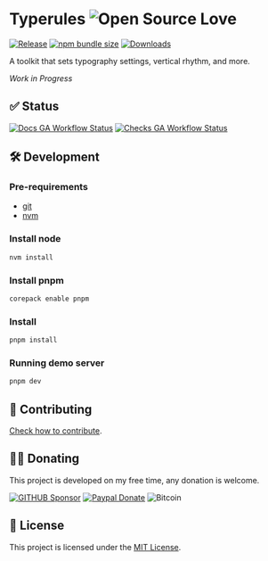 # Typerules ![Open Source Love](https://badges.frapsoft.com/os/v3/open-source.svg)

[![Release](https://img.shields.io/npm/v/typerules.svg?style=flat-square&label=release)](https://github.com/tiagoporto/typerules/releases)
[![npm bundle size](https://img.shields.io/bundlephobia/min/typerules?style=flat-square)](https://bundlephobia.com/package/typerules)
[![Downloads](https://img.shields.io/npm/dm/typerules.svg?style=flat-square)](https://www.npmjs.com/package/typerules)

A toolkit that sets typography settings, vertical rhythm, and more.

_Work in Progress_

## ✅ Status

[![Docs GA Workflow Status](https://img.shields.io/github/actions/workflow/status/tiagoporto/typerules/check-docs.yml?branch=main&label=docs&logo=githubactions&logoColor=white&style=flat-square)](https://github.com/tiagoporto/typerules/actions/workflows/check-docs.yml?query=branch%3Amain)
[![Checks GA Workflow Status](https://img.shields.io/github/actions/workflow/status/tiagoporto/typerules/checks.yml?branch=main&label=checks&logo=githubactions&logoColor=white&style=flat-square)](https://github.com/tiagoporto/typerules/actions/workflows/checks.yml?query=branch%3Amain)

<!-- [![Tests GA Workflow Status](https://img.shields.io/github/actions/workflow/status/tiagoporto/typerules/unit-tests.yml?branch=main&label=unit%20tests&logo=githubactions&logoColor=white&style=flat-square)](https://github.com/tiagoporto/typerules/actions/workflows/unit-tests.yml?query=branch%3Amain) -->
<!-- [![E2E Tests GA Workflow Status](https://img.shields.io/github/actions/workflow/status/tiagoporto/typerules/e2e-tests.yml?branch=main&label=e2e%20tests&logo=githubactions&logoColor=white&style=flat-square)](https://github.com/tiagoporto/typerules/actions/workflows/e2e-tests.yml?query=branch%3Amain) -->

<!-- ![Website](https://img.shields.io/website?logo=githubpages&style=flat-square&url=https://tiagoporto.com/typerules)
[![W3C Validation](https://img.shields.io/w3c-validation/html.svg?style=flat-square&targetUrl=https://tiagoporto.com/typerules/)](https://validator.nu/?doc=https%3A%2F%2Ftiagoporto.github.io%2Ftyperules) -->

## 🛠 Development

### Pre-requirements

- [git](https://git-scm.com)
- [nvm](https://github.com/nvm-sh/nvm)

### Install node

```bash
nvm install
```

### Install pnpm

```bash
corepack enable pnpm
```

### Install

```bash
pnpm install
```

### Running demo server

```bash
pnpm dev
```

## 🤝 Contributing

[Check how to contribute](https://github.com/tiagoporto/.github/blob/main/CONTRIBUTING.md).

## 🤜🤛 Donating

This project is developed on my free time, any donation is welcome.

[![GITHUB Sponsor](https://img.shields.io/badge/Sponsors-black?logo=github)](https://github.com/sponsors/tiagoporto)
[![Paypal Donate](https://img.shields.io/badge/PayPal-blue?logo=paypal)](https://www.paypal.com/cgi-bin/webscr?cmd=_donations&business=YTDUQ8RZ2G4Q8&lc=BR&item_name=tiagoporto&item_number=geradorcpf&currency_code=BRL&bn=PP%2dDonationsBF:btn_donateCC_LG%2egif:NonHosted)
![Bitcoin](https://img.shields.io/badge/bitcoin-14iqQcwYPLBceRURHuFosGTDXxMmt3cLDp-yellow.svg?logo=bitcoin)

## 📄 License

This project is licensed under the [MIT License](LICENSE).
